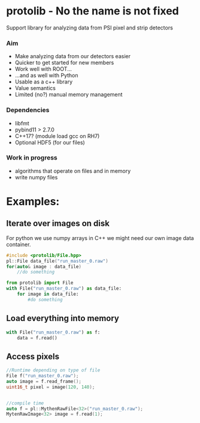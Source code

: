 # protolib - No the name is not fixed

Support library for analyzing data from PSI pixel and strip detectors

### Aim

* Make analyzing data from our detectors easier
* Quicker to get started for new members
* Work well with ROOT...
* ...and as well with Python
* Usable as a c++ library
* Value semantics
* Limited (no?) manual memory management

### Dependencies

* libfmt
* pybind11 > 2.7.0
* C++17? (module load gcc on RH7)
* Optional HDF5 (for our files)

### Work in progress

* algorithms that operate on files and in memory
* write numpy files


# Examples:

## Iterate over images on disk

For python we use numpy arrays in C++ we might need our own image data container.

```cpp
#include <protolib/File.hpp>
pl::File data_file("run_master_0.raw")
for(auto& image : data_file)
    //do something

```


```python
from protolib import File
with File("run_master_0.raw") as data_file:
    for image in data_file:
        #do something

```

## Load everything into memory

<!-- ```cpp
auto data = pl::open_file("run_master_0.raw").read()
for (auto& image : data)
    //do something
``` -->

```python
with File("run_master_0.raw") as f:
    data = f.read()
```

## Access pixels

```cpp
//Runtime depending on type of file
File f("run_master_0.raw");
auto image = f.read_frame();
uint16_t pixel = image(120, 140);


//compile time
auto f = pl::MythenRawFile<32>("run_master_0.raw");
MytenRawImage<32> image = f.read(1);
```